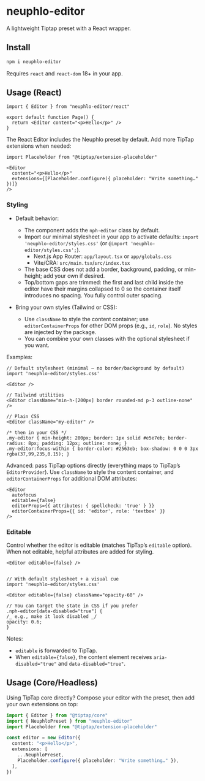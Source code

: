 # neuphlo-editor

A lightweight Tiptap preset with a React wrapper.

## Install

```bash
npm i neuphlo-editor
```

Requires `react` and `react-dom` 18+ in your app.

## Usage (React)

```tsx
import { Editor } from "neuphlo-editor/react"

export default function Page() {
  return <Editor content="<p>Hello</p>" />
}
```

The React Editor includes the Neuphlo preset by default. Add more TipTap extensions when needed:

```tsx
import Placeholder from "@tiptap/extension-placeholder"

<Editor
  content="<p>Hello</p>"
  extensions={[Placeholder.configure({ placeholder: "Write something…" })]}
/>
```

### Styling

- Default behavior:

  - The component adds the `nph-editor` class by default.
  - Import our minimal stylesheet in your app to activate defaults: `import 'neuphlo-editor/styles.css'` (or `@import 'neuphlo-editor/styles.css';`).
    - Next.js App Router: `app/layout.tsx` or `app/globals.css`
    - Vite/CRA: `src/main.tsx`/`src/index.tsx`
  - The base CSS does not add a border, background, padding, or min-height; add your own if desired.
  - Top/bottom gaps are trimmed: the first and last child inside the editor have their margins collapsed to 0 so the container itself introduces no spacing. You fully control outer spacing.

- Bring your own styles (Tailwind or CSS):
  - Use `className` to style the content container; use `editorContainerProps` for other DOM props (e.g., `id`, `role`). No styles are injected by the package.
  - You can combine your own classes with the optional stylesheet if you want.

Examples:

```tsx
// Default stylesheet (minimal — no border/background by default)
import 'neuphlo-editor/styles.css'

<Editor />

// Tailwind utilities
<Editor className="min-h-[200px] border rounded-md p-3 outline-none" />

// Plain CSS
<Editor className="my-editor" />

/* then in your CSS */
.my-editor { min-height: 200px; border: 1px solid #e5e7eb; border-radius: 8px; padding: 12px; outline: none; }
.my-editor:focus-within { border-color: #2563eb; box-shadow: 0 0 0 3px rgba(37,99,235,0.15); }
```

Advanced: pass TipTap options directly (everything maps to TipTap’s `EditorProvider`). Use `className` to style the content container, and `editorContainerProps` for additional DOM attributes:

```tsx
<Editor
  autofocus
  editable={false}
  editorProps={{ attributes: { spellcheck: 'true' } }}
  editorContainerProps={{ id: 'editor', role: 'textbox' }}
/>
```

### Editable

Control whether the editor is editable (matches TipTap’s `editable` option). When not editable, helpful attributes are added for styling.

```tsx
<Editor editable={false} />


// With default stylesheet + a visual cue
import 'neuphlo-editor/styles.css'

<Editor editable={false} className="opacity-60" />

// You can target the state in CSS if you prefer
.nph-editor[data-disabled="true"] {
/_ e.g., make it look disabled _/
opacity: 0.6;
}
```

Notes:

- `editable` is forwarded to TipTap.
- When `editable={false}`, the content element receives `aria-disabled="true"` and `data-disabled="true"`.

## Usage (Core/Headless)

Using TipTap core directly? Compose your editor with the preset, then add your own extensions on top:

```ts
import { Editor } from "@tiptap/core"
import { NeuphloPreset } from "neuphlo-editor"
import Placeholder from "@tiptap/extension-placeholder"

const editor = new Editor({
  content: "<p>Hello</p>",
  extensions: [
    ...NeuphloPreset,
    Placeholder.configure({ placeholder: "Write something…" }),
  ],
})
```
